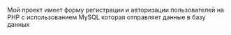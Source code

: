 Мой проект имеет форму регистрации и
авторизации пользователей на PHP с использованием MySQL которая отправляет данные в базу данных
